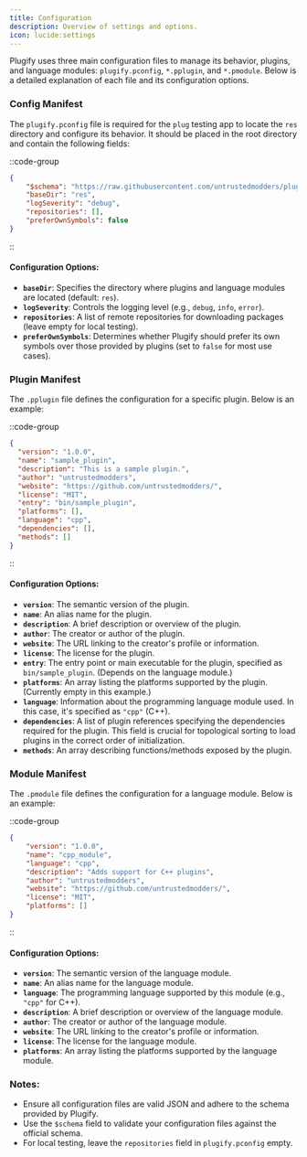 ```yaml
---
title: Configuration
description: Overview of settings and options.
icon: lucide:settings
---
```


Plugify uses three main configuration files to manage its behavior, plugins, and language modules: `plugify.pconfig`, `*.pplugin`, and `*.pmodule`. Below is a detailed explanation of each file and its configuration options.

### Config Manifest

The `plugify.pconfig` file is required for the `plug` testing app to locate the `res` directory and configure its behavior. It should be placed in the root directory and contain the following fields:

::code-group
```json [plugify.pconfig]
{
    "$schema": "https://raw.githubusercontent.com/untrustedmodders/plugify/refs/heads/main/schemas/config.schema.json",
    "baseDir": "res",
    "logSeverity": "debug",
    "repositories": [],
    "preferOwnSymbols": false
}
```
::

#### Configuration Options:
- **`baseDir`**: Specifies the directory where plugins and language modules are located (default: `res`).
- **`logSeverity`**: Controls the logging level (e.g., `debug`, `info`, `error`).
- **`repositories`**: A list of remote repositories for downloading packages (leave empty for local testing).
- **`preferOwnSymbols`**: Determines whether Plugify should prefer its own symbols over those provided by plugins (set to `false` for most use cases).

### Plugin Manifest

The `.pplugin` file defines the configuration for a specific plugin. Below is an example:

::code-group
```json [*.pplugin]
{
  "version": "1.0.0",
  "name": "sample_plugin",
  "description": "This is a sample plugin.",
  "author": "untrustedmodders",
  "website": "https://github.com/untrustedmodders/",
  "license": "MIT",
  "entry": "bin/sample_plugin",
  "platforms": [],
  "language": "cpp",
  "dependencies": [],
  "methods": []
}
```
::

#### Configuration Options:
- **`version`**: The semantic version of the plugin.
- **`name`**: An alias name for the plugin.
- **`description`**: A brief description or overview of the plugin.
- **`author`**: The creator or author of the plugin.
- **`website`**: The URL linking to the creator's profile or information.
- **`license`**: The license for the plugin.
- **`entry`**: The entry point or main executable for the plugin, specified as `bin/sample_plugin`. (Depends on the language module.)
- **`platforms`**: An array listing the platforms supported by the plugin. (Currently empty in this example.)
- **`language`**: Information about the programming language module used. In this case, it's specified as `"cpp"` (C++).
- **`dependencies`**: A list of plugin references specifying the dependencies required for the plugin. This field is crucial for topological sorting to load plugins in the correct order of initialization.
- **`methods`**: An array describing functions/methods exposed by the plugin.

### Module Manifest

The `.pmodule` file defines the configuration for a language module. Below is an example:

::code-group
```json [*.pmodule]
{
    "version": "1.0.0",
    "name": "cpp_module",
    "language": "cpp",
    "description": "Adds support for C++ plugins",
    "author": "untrustedmodders",
    "website": "https://github.com/untrustedmodders/",
    "license": "MIT",
    "platforms": []
}
```
::

#### Configuration Options:
- **`version`**: The semantic version of the language module.
- **`name`**: An alias name for the language module.
- **`language`**: The programming language supported by this module (e.g., `"cpp"` for C++).
- **`description`**: A brief description or overview of the language module.
- **`author`**: The creator or author of the language module.
- **`website`**: The URL linking to the creator's profile or information.
- **`license`**: The license for the language module.
- **`platforms`**: An array listing the platforms supported by the language module.

### Notes:
- Ensure all configuration files are valid JSON and adhere to the schema provided by Plugify.
- Use the `$schema` field to validate your configuration files against the official schema.
- For local testing, leave the `repositories` field in `plugify.pconfig` empty.